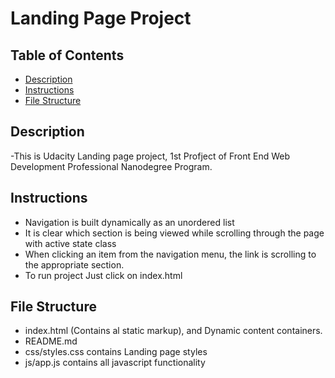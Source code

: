 # Landing Page Project


## Table of Contents
* [Description](#Description)
* [Instructions](#instructions)
* [File Structure](#FileStructure)

## Description 
-This is Udacity Landing page project, 1st Profject of Front End Web Development Professional Nanodegree Program.

## Instructions

- Navigation is built dynamically as an unordered list
- It is clear which section is being viewed while scrolling through the page with active state class
- When clicking an item from the navigation menu, the link is scrolling to the appropriate section.
- To run project Just click on index.html

## File Structure
- index.html (Contains al static markup), and Dynamic content containers.
- README.md
- css/styles.css contains Landing page styles
- js/app.js contains all javascript functionality
